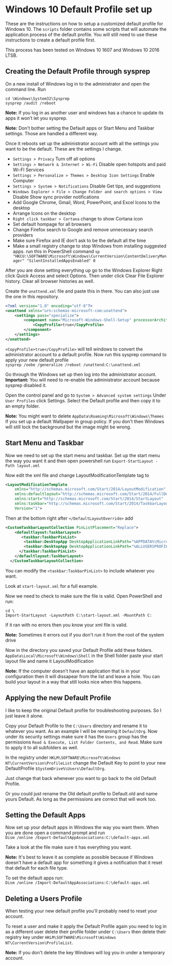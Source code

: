 # Windows 10 Default Profile set up
These are the instructions on how to setup a customized default profile for Windows 10. The `scripts` folder contains some scripts that will automate the application process of the default profile. You will still need to use these instructions to create a default profile first. 

This process has been tested on Windows 10 1607 and Windows 10 2016 LTSB.

## Creating the Default Profile through sysprep
On a new install of Windows log in to the administrator and open the command line. 
Run 
```
cd \Windows\System32\Sysprep
sysprep /audit /reboot
```

**Note:** If you log in as another user and windows has a chance to update its apps it won’t let you sysprep. 

**Note:** Don't bother setting the Default apps or Start Menu and Taskbar settings. Those are handled a different way.

Once it reboots set up the administrator account with all the settings you want to be the default.
These are the settings I change.
* `Settings > Privacy` Turn off all options
* `Settings > Network & Internet > Wi-Fi` Disable open hotspots and paid Wi-FI Services
* `Settings > Personalize > Themes > Desktop Icon Settings` Enable Computer
* `Settings > System > Notifications` Disable Get tips, and suggestions
* `Windows Explorer > File > Change Folder and search options > View` Disable Show sync provider notifications
* Add Google Chrome, Gmail, Word, PowerPoint, and Excel Icons to the desktop
* Arrange Icons on the desktop
* `Right click taskbar > Cortana` change to show Cortana icon
* Set default hompage for all browsers
* Change Firefox search to Google and remove unnecessary search providers
* Make sure Firefox and IE don’t ask to be the default all the time
* Make a small registry change to stop Windows from installing suggested apps. run this in PowerShell command
`sp "HKCU:\SOFTWARE\Microsoft\Windows\CurrentVersion\ContentDeliveryManager" "SilentInstalledAppsEnabled" 0`

After you are done setting everything up go to the Windows Explorer Right click Quick Access and select Options. Then under click Clear File Explorer history. Clear all browser histories as well.

Create the `unattend.xml` file and paste this in there. You can also just use the one in this repository.
```xml
<?xml version="1.0" encoding="utf-8"?>
<unattend xmlns="urn:schemas-microsoft-com:unattend">
    <settings pass="specialize">
        <component name="Microsoft-Windows-Shell-Setup" processorArchitecture="amd64" publicKeyToken="31bf3856ad364e35" language="neutral" versionScope="nonSxS" xmlns:wcm="http://schemas.microsoft.com/WMIConfig/2002/State" xmlns:xsi="http://www.w3.org/2001/XMLSchema-instance">
            <CopyProfile>true</CopyProfile>
        </component>
    </settings>
</unattend>
```

`<CopyProfile>true</CopyProfile>` will tell windows to convert the administrator account to a default profile.
Now run this sysprep command to apply your new default profile <br />
`sysprep /oobe /generalize /reboot /unattend:C:\unattend.xml`

Go through the Windows set up then log into the administrator account.
**Important:** You will need to re-enable the administrator account because sysprep disabled it.

Open the control panel and go to `System > Advanced system settings` Under `User Profiles` click Settings.
Select the Default profile and then copy it to an empty folder.

**Note:** You might want to delete `AppData\Roaming\Microsoft\Windows\Themes` If you set up a default Wallpaper in group policy. If you don't then Windows will still lock the background but the image might be wrong.

## Start Menu and Taskbar
Now we need to set up the start menu and taskbar.
Set up the start menu the way you want it and then open powershell run
`Export-StartLayout -Path layout.xml`

Now edit the xml file and change LayoutModificationTemplate tag to 
```xml
<LayoutModificationTemplate
    xmlns="http://schemas.microsoft.com/Start/2014/LayoutModification"
    xmlns:defaultlayout="http://schemas.microsoft.com/Start/2014/FullDefaultLayout"
    xmlns:start="http://schemas.microsoft.com/Start/2014/StartLayout"
    xmlns:taskbar="http://schemas.microsoft.com/Start/2014/TaskbarLayout"
    Version="1"> 
```

Then at the bottom right after `</DefaultLayoutOverride>` add
```xml
<CustomTaskbarLayoutCollection PinListPlacement="Replace">
    <defaultlayout:TaskbarLayout>
       <taskbar:TaskbarPinList>
        <taskbar:DesktopApp DesktopApplicationLinkPath="%APPDATA%\Microsoft\Windows\Start Menu\Programs\System Tools\File Explorer.lnk" />
        <taskbar:DesktopApp DesktopApplicationLinkPath="%ALLUSERSPROFILE%\Microsoft\Windows\Start Menu\Programs\Google Chrome.lnk" />
      </taskbar:TaskbarPinList>
    </defaultlayout:TaskbarLayout>
  </CustomTaskbarLayoutCollection>
```
You can modify the `<taskbar:TaskbarPinList>` to include whatever you want. 

Look at `start-layout.xml` for a full example. 

Now we need to check to make sure the file is valid. Open PowerShell and run:<br />
```
cd \
Import-StartLayout -LayoutPath C:\start-layout.xml -MountPath C:
```
If it ran with no errors then you know your xml file is valid.

**Note:** Sometimes it errors out if you don't run it from the root of the system drive

Now in the directory you saved your Default Profile add these folders.
`AppData\Local\Microsoft\Windows\Shell`
in the Shell folder paste your start layout file and name it LayoutModification

**Note:** If the computer doesn't have an application that is in your configuration then it will dissapear from the list and leave a hole. You can build your layout in a way that still looks nice when this happens.

## Applying the new Default Profile
I like to keep the original Default profile for troubleshooting purposes. So I just leave it alone.

Copy your Default Profile to the `C:\Users` directory and rename it to whatever you want. As an example I will be renaming it `DefaultOrg`. Now under its security settings make sure it has the `Users` group has the permissions `Read & Execute, List Folder Contents, and Read`. Make sure to apply it to all subfolders as well.

In the registry under `HKLM\SOFTWARE\Microsoft\Windows NT\CurrentVersion\ProfileList` change the Default Key to point to your new DefaultProfile `$SystemDrive%\Users\DefaultOrg`.

Just change that back whenever you want to go back to the old Default Profile.

Or you could just rename the Old default profile to Default.old and name yours Default. As long as the permissions are correct that will work too.

## Setting the Default Apps
Now set up your default apps in Windows the way you want them. When you are done open a command prompt and run<br />
`Dism /online /Export-DefaultAppAssociations:C:\default-apps.xml`

Take a look at the file make sure it has everything you want. 

**Note:** It's best to leave it as complete as possible because if Windows doesn't have a default app for something it gives a notification that it reset that default for each file type.

To set the default apps run:<br />
`Dism /online /Import-DefaultAppAssociations:C:\default-apps.xml`

## Deleting a Users Profile
When testing your new default profile you'll probably need to reset your account.

To reset a user and make it apply the Default Profile again you need to log in as a different user delete their profile folder under `C:\Users` then delete their registry key under `HKLM\SOFTWARE\Microsoft\Windows NT\CurrentVersion\ProfileList`.

**Note:** If you don't delete the key Windows will log you in under a temporary account.

